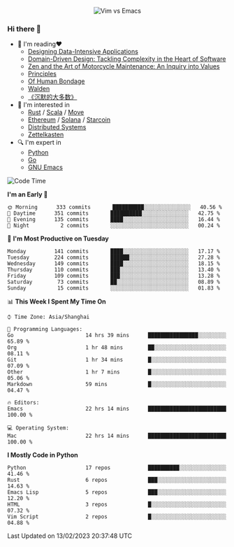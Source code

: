 <p align="center">
    <img src="https://gist.githubusercontent.com/coldnight/e696baffb094e71c96cb302118878eae/raw/40ea5053a6f66cc65f90f437e4173497da225958/banner.gif" alt="Vim vs Emacs" />
</p>

### Hi there 👋

- 📖 I'm reading❤️
    + [Designing Data-Intensive Applications](https://www.oreilly.com/library/view/designing-data-intensive-applications/9781491903063/)
    + [Domain-Driven Design: Tackling Complexity in the Heart of Software](https://www.dddcommunity.org/book/evans_2003/)
    + [Zen and the Art of Motorcycle Maintenance: An Inquiry into Values](https://en.wikipedia.org/wiki/Zen_and_the_Art_of_Motorcycle_Maintenance)
    + [Principles](https://www.principles.com/)
    + [Of Human Bondage](https://en.wikipedia.org/wiki/Of_Human_Bondage)
    + [Walden](https://en.wikipedia.org/wiki/Walden)
    + [《沉默的大多数》](https://en.wikipedia.org/wiki/Silent_majority)
- 🌱 I'm interested in
    + [Rust](https://www.rust-lang.org/) / [Scala](https://www.scala-lang.org/) / [Move](https://github.com/move-language/move/)
    + [Ethereum](https://ethereum.org/en/) / [Solana](https://solana.com/) / [Starcoin](https://github.com/starcoinorg/starcoin)
	+ [Distributed Systems](https://www.linuxzen.com/notes/topics/20200320174417_%E5%88%86%E5%B8%83%E5%BC%8F/)
	+ [Zettelkasten](https://www.linuxzen.com/notes/notes/20220120080920-slip_box/)
- 🔍 I'm expert in
    + [Python](https://www.python.org/)
    + [Go](https://go.dev/)
    + [GNU Emacs](https://www.gnu.org/software/emacs/)

<!--START_SECTION:waka-->
![Code Time](http://img.shields.io/badge/Code%20Time-1%2C899%20hrs%2025%20mins-blue)

**I'm an Early 🐤** 

```text
🌞 Morning      333 commits       ██████████░░░░░░░░░░░░░░░   40.56 % 
🌆 Daytime      351 commits       ██████████░░░░░░░░░░░░░░░   42.75 % 
🌃 Evening      135 commits       ████░░░░░░░░░░░░░░░░░░░░░   16.44 % 
🌙 Night          2 commits       ░░░░░░░░░░░░░░░░░░░░░░░░░   00.24 % 

```
📅 **I'm Most Productive on Tuesday** 

```text
Monday         141 commits       ████░░░░░░░░░░░░░░░░░░░░░   17.17 % 
Tuesday        224 commits       ██████░░░░░░░░░░░░░░░░░░░   27.28 % 
Wednesday      149 commits       ████░░░░░░░░░░░░░░░░░░░░░   18.15 % 
Thursday       110 commits       ███░░░░░░░░░░░░░░░░░░░░░░   13.40 % 
Friday         109 commits       ███░░░░░░░░░░░░░░░░░░░░░░   13.28 % 
Saturday        73 commits       ██░░░░░░░░░░░░░░░░░░░░░░░   08.89 % 
Sunday          15 commits       ░░░░░░░░░░░░░░░░░░░░░░░░░   01.83 % 

```


📊 **This Week I Spent My Time On** 

```text
⌚︎ Time Zone: Asia/Shanghai

💬 Programming Languages: 
Go                       14 hrs 39 mins      ████████████████░░░░░░░░░   65.89 % 
Org                      1 hr 48 mins        ██░░░░░░░░░░░░░░░░░░░░░░░   08.11 % 
Git                      1 hr 34 mins        █░░░░░░░░░░░░░░░░░░░░░░░░   07.09 % 
Other                    1 hr 7 mins         █░░░░░░░░░░░░░░░░░░░░░░░░   05.06 % 
Markdown                 59 mins             █░░░░░░░░░░░░░░░░░░░░░░░░   04.47 % 

🔥 Editors: 
Emacs                    22 hrs 14 mins      █████████████████████████   100.00 % 

💻 Operating System: 
Mac                      22 hrs 14 mins      █████████████████████████   100.00 % 

```

**I Mostly Code in Python** 

```text
Python                   17 repos            ██████████░░░░░░░░░░░░░░░   41.46 % 
Rust                     6 repos             ███░░░░░░░░░░░░░░░░░░░░░░   14.63 % 
Emacs Lisp               5 repos             ███░░░░░░░░░░░░░░░░░░░░░░   12.20 % 
HTML                     3 repos             █░░░░░░░░░░░░░░░░░░░░░░░░   07.32 % 
Vim Script               2 repos             █░░░░░░░░░░░░░░░░░░░░░░░░   04.88 % 

```



 Last Updated on 13/02/2023 20:37:48 UTC
<!--END_SECTION:waka-->
